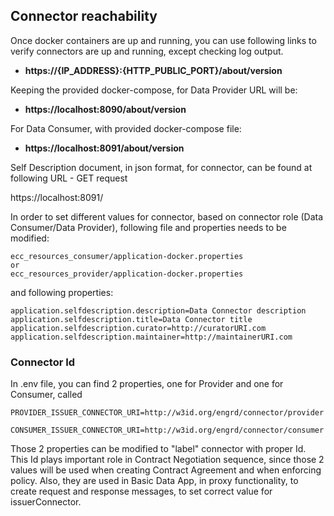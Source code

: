 ## Connector reachability <a href="#reachability" id="reachability"></a>

Once docker containers are up and running, you can use following links to verify connectors are up and running, except checking log output.

* **https://{IP\_ADDRESS}:{HTTP\_PUBLIC\_PORT}/about/version**

Keeping the provided docker-compose, for Data Provider URL will be:

* **https://localhost:8090/about/version**

For Data Consumer, with provided docker-compose file:

* **https://localhost:8091/about/version**

Self Description document, in json format, for connector, can be found at following URL - GET request

https://localhost:8091/

In order to set different values for connector, based on connector role (Data Consumer/Data Provider), following file and properties needs to be modified:

```
ecc_resources_consumer/application-docker.properties
or
ecc_resources_provider/application-docker.properties
```

and following properties:

```
application.selfdescription.description=Data Connector description
application.selfdescription.title=Data Connector title
application.selfdescription.curator=http://curatorURI.com
application.selfdescription.maintainer=http://maintainerURI.com
```

### Connector Id <a href="#connectorid" id="connectorid"></a>

In .env file, you can find 2 properties, one for Provider and one for Consumer, called

```
PROVIDER_ISSUER_CONNECTOR_URI=http://w3id.org/engrd/connector/provider

CONSUMER_ISSUER_CONNECTOR_URI=http://w3id.org/engrd/connector/consumer

```

Those 2 properties can be modified to "label" connector with proper Id. This Id plays important role in Contract Negotiation sequence, since those 2 values will be used when creating Contract Agreement and when enforcing policy. Also, they are used in Basic Data App, in proxy functionality, to create request and response messages, to set correct value for issuerConnector.

